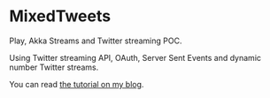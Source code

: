 MixedTweets
=================

Play, Akka Streams and Twitter streaming POC.

Using Twitter streaming API, OAuth, Server Sent Events and dynamic number Twitter streams.

You can read [the tutorial on my blog](http://loicdescotte.github.io/posts/play-akka-streams-twitter/).
